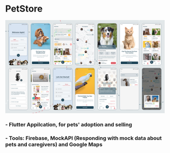 # PetStore
<p align="center"><a href="" target="_blank" rel="noreferrer"><img src="https://raw.githubusercontent.com/Elrefaiy/Pets-App/master/app%20ui.png" alt="ui"/> </a></p>

<h3>- Flutter Appilcation, for pets' adoption and selling</h3>
<h3>- Tools: Firebase, MockAPI (Responding with mock data about pets and caregivers) and Google Maps</h3>
